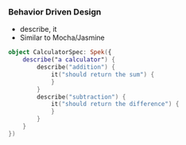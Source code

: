 ### Behavior Driven Design
- describe, it
- Similar to Mocha/Jasmine
```kotlin
object CalculatorSpec: Spek({
    describe("a calculator") {
        describe("addition") {
            it("should return the sum") {
            }
        }
        describe("subtraction") {
            it("should return the difference") {
            }
        }
    }
})
```
